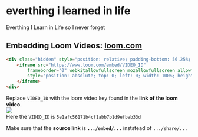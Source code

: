 # everthing i learned in life
 Everthing I Learn in Life so I never forget

## Embedding Loom Videos: [loom.com](https://www.loom.com)

``` HTML
<div class="hidden" style="position: relative; padding-bottom: 56.25%; height: 0;">
    <iframe src="https://www.loom.com/embed/VIDEO_ID"
        frameborder="0" webkitallowfullscreen mozallowfullscreen allowfullscreen 
        style="position: absolute; top: 0; left: 0; width: 100%; height: 100%;">
    </iframe>
<div>
```
Replace `VIDEO_ID` with the loom video key found in the **link of the loom video**.  
![](https://i.imgur.com/RiqpKDa.png)  
Here the `VIDEO_ID` is `5e1afc56171b4cf1abb7b1d9efbab33d`  

Make sure that the **source link** is **`.../embed/...`** inststead of `.../share/...`
